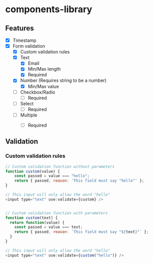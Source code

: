 # components-library

## Features
-[x] Timestamp
- [x] Form validation
  - [x] Custom validation rules
  - [x] Text
    - [x] Email
    - [x] Min/Max length
    - [x] Required
  - [x] Number (Requires string to be a number)
    - [x] Min/Max value
  - [ ] Checkbox/Radio
    - [ ] Required
  - [ ] Select
    - [ ] Required
  - [ ] Multiple
    - [ ] Required


## Validation

### Custom validation rules
```js
// Custom validation function without parameters
function custom(value) {
    const passed = value === "hello";
    return { passed, reason: 'This field must say "hello"' };
}

// This input will only allow the word "hello"
<input type="text" use:validate={custom} />


// Custom validation function with parameters
function custom(text) {
  return function(value) {
    const passed = value === text;
    return { passed, reason: `This field must say "${text}"` };
  }
}

// This input will only allow the word "hello"
<input type="text" use:validate={custom("hello")} />
```